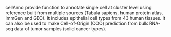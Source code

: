 cellAnno provide function to annotate single cell at cluster level using reference built from multiple sources (Tabula sapiens, human protein atlas, ImmGen and GEO). It includes epithelial cell types from 43 human tissues. 
It can also be used to make Cell-of-Origin (COO) prediction from bulk RNA-seq data of tumor samples (solid cancer types).
